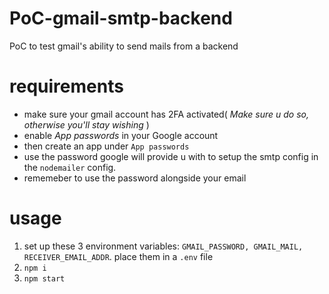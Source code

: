 # PoC-gmail-smtp-backend
PoC to test gmail's ability to send mails from a backend

# requirements
- make sure your gmail account has 2FA activated( _Make sure u do so, otherwise you'll stay wishing_ )
- enable *App passwords* in your Google account
- then create an app under `App passwords`
- use the password google will provide u with to setup the smtp config in the `nodemailer` config.
- rememeber to use the password alongside your email

# usage
1. set up these 3 environment variables: `GMAIL_PASSWORD, GMAIL_MAIL, RECEIVER_EMAIL_ADDR`. place them in a `.env` file
2. `npm i`
3. `npm start`
